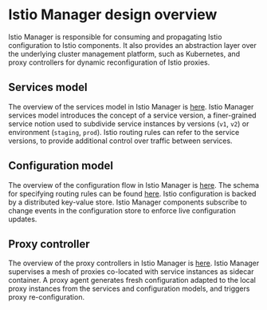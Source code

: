 # Istio Manager design overview

Istio Manager is responsible for consuming and propagating Istio configuration to Istio components. It also provides an abstraction layer over the underlying cluster management platform, such as Kubernetes, and proxy controllers for dynamic reconfiguration of Istio proxies.

## Services model

The overview of the services model in Istio Manager is [here](service-registry.md).
Istio Manager services model introduces the concept of a service version, a finer-grained service notion used to subdivide service instances by versions (`v1`, `v2`) or environment (`staging`, `prod`). Istio routing rules can refer to the service versions, to provide additional control over traffic between services.

## Configuration model

The overview of the configuration flow in Istio Manager is
[here](configuration-flow.md). The schema for specifying routing rules can
be found [here](https://github.com/istio/api/blob/master/proxy/v1/config/cfg.md).
Istio configuration is backed by a distributed key-value store. Istio Manager components subscribe to change events in the configuration store to enforce live configuration updates.

## Proxy controller

The overview of the proxy controllers in Istio Manager is [here](proxy-controller.md).
Istio Manager supervises a mesh of proxies co-located with service instances as sidecar container. A proxy agent generates fresh configuration adapted to the local proxy instances from the services and configuration models, and triggers proxy re-configuration.

